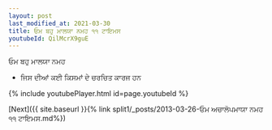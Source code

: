 ```yaml
---
layout: post
last_modified_at: 2021-03-30
title: ਓਮ ਬਹੁ ਮਾਲਯਾ ਨਮਹ ੧੧ ਟਾਇਮਸ
youtubeId: QilMcrX9guE
---
```

 
 
 ਓਮ ਬਹੁ ਮਾਲਯਾ ਨਮਹ  
 
 -  ਜਿਸ ਦੀਆਂ ਕਈ ਕਿਸਮਾਂ ਦੇ ਚਰਚਿਤ ਕਾਰਜ ਹਨ 
 
  
 
  
 
 
 
 
 
 


{% include youtubePlayer.html id=page.youtubeId %}
 
[Next]({{ site.baseurl }}{% link  split1/_posts/2013-03-26-ਓਮ ਅਚਾਲੋਪਮਾਯਾ ਨਮਹ ੧੧ ਟਾਇਮਸ.md%})
 
